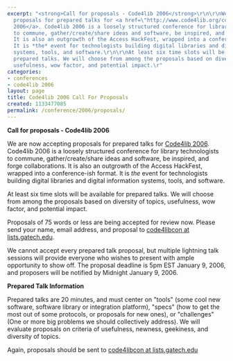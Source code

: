 ```yaml
---
excerpt: "<strong>Call for proposals - Code4lib 2006</strong>\r\n\r\nWe are now accepting
  proposals for prepared talks for <a href=\"http://www.code4lib.org/conference/2006\">Code4lib
  2006</a>. Code4lib 2006 is a loosely structured conference for library technologists
  to commune, gather/create/share ideas and software, be inspired, and forge collaborations.
  It is also an outgrowth of the Access HackFest, wrapped into a conference-ish format.
  It is *the* event for technologists building digital libraries and digital information
  systems, tools, and software.\r\n\r\nAt least six time slots will be available for
  prepared talks. We will choose from among the proposals based on diversity of topics,
  usefulness, wow factor, and potential impact.\r"
categories:
- conferences
- code4lib 2006
layout: page
title: Code4lib 2006 Call For Proposals
created: 1133477085
permalink: /conference/2006/proposals/
---
```

<strong>Call for proposals - Code4lib 2006</strong>

We are now accepting proposals for prepared talks for <a href="/conference/2006">Code4lib 2006</a>. Code4lib 2006 is a loosely structured conference for library technologists to commune, gather/create/share ideas and software, be inspired, and forge collaborations. It is also an outgrowth of the Access HackFest, wrapped into a conference-ish format. It is *the* event for technologists building digital libraries and digital information systems, tools, and software.

At least six time slots will be available for prepared talks. We will choose from among the proposals based on diversity of topics, usefulness, wow factor, and potential impact.

Proposals of 75 words or less are being accepted for review now. Please send your name, email address, and proposal to <a href="mailto:code4libcon@lists.gatech.edu">code4libcon at lists.gatech.edu</a>.

We cannot accept every prepared talk proposal, but multiple lightning talk sessions will provide everyone who wishes to present with ample opportunity to show off. The proposal deadline is 5pm EST January 9, 2006, and proposers will be notified by Midnight January 9, 2006.

<strong>Prepared Talk Information</strong>

Prepared talks are 20 minutes, and must center on "tools" (some cool new software, software library or integration platform), "specs" (how to get the most out of some protocols, or proposals for new ones), or "challenges" (One or more big problems we should collectively address). We will evaluate proposals on criteria of usefulness, newness, geekiness, and diversity of topics.

Again, proposals should be sent to <a href="mailto:code4libcon@lists.gatech.edu">code4libcon at lists.gatech.edu</a>
